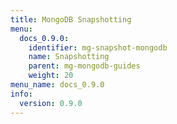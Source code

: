 ```yaml
---
title: MongoDB Snapshotting
menu:
  docs_0.9.0:
    identifier: mg-snapshot-mongodb
    name: Snapshotting
    parent: mg-mongodb-guides
    weight: 20
menu_name: docs_0.9.0
info:
  version: 0.9.0
---
```



